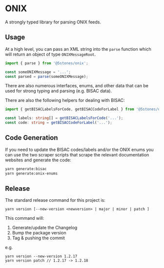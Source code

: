 # ONIX

A strongly typed library for parsing ONIX feeds.

## Usage

At a high level, you can pass an XML string into the `parse` function which
will return an object of type `ONIXMessageRoot`.

```ts
import { parse } from '@5stones/onix';

const someONIXMessage = '...';
const parsed = parse(someONIXMessage);
```

There are also numerous interfaces, enums, and other data that can be used
for strong typing and parsing (e.g. BISAC data).

There are also the following helpers for dealing with BISAC:

```ts
import { getBISACLabelsForCode, getBISACCodeForLabel } from '@5stones/onix';

const labels: string[] = getBISACLabelsForCode('...');
const code: string = getBISACCodeForLabel('...');
```

## Code Generation

If you need to update the BISAC codes/labels and/or the ONIX enums you can
use the two scraper scripts that scrape the relevant documentation websites
and generate the code:

```sh
yarn generate:bisac
yarn generate:onix-enums
```

## Release

The standard release command for this project is:
```
yarn version [--new-version <newversion> | major | minor | patch ]
```

This command will:

1. Generate/update the Changelog
1. Bump the package version
1. Tag & pushing the commit


e.g.

```
yarn version --new-version 1.2.17
yarn version patch // 1.2.17 -> 1.2.18
```
